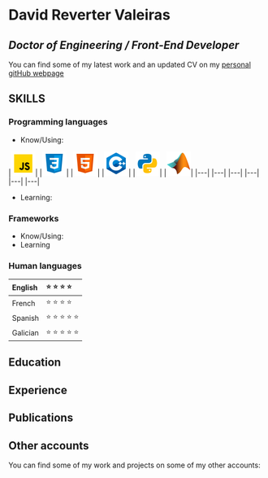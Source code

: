 # David Reverter Valeiras
***Doctor of Engineering / Front-End Developer***
---

You can find some of my latest work and an updated CV on my [personal gitHub webpage](https://valeiras.github.io/)

## SKILLS
### Programming languages

- Know/Using:

|<img src="icons\icons8-javascript.gif">|
|<img src="icons\icons8-css-48.png">|
|<img src="icons\icons8-html-5-48.png">|
|<img src="icons\icons8-c++-48.png">|
|<img src="icons\icons8-python-48.png">|
|<img src="icons\icons8-matlab-48.png">|
|---|
|---|
|---|
|---|
|---|
|---|

- Learning:

### Frameworks

- Know/Using:
- Learning

### Human languages

| English | :star: :star: :star: :star: |
| :--- | :--- |
| French | :star: :star: :star: :star: |
| Spanish | :star: :star: :star: :star: :star: |
| Galician | :star: :star: :star: :star: :star: |


## Education

## Experience

## Publications

## Other accounts
You can find some of my work and projects on some of my other accounts: